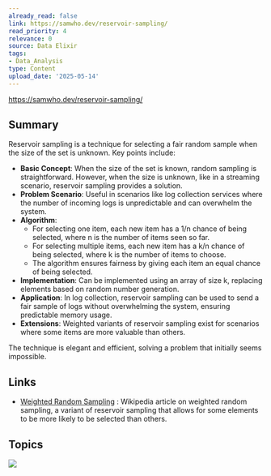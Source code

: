 ```yaml
---
already_read: false
link: https://samwho.dev/reservoir-sampling/
read_priority: 4
relevance: 0
source: Data Elixir
tags:
- Data_Analysis
type: Content
upload_date: '2025-05-14'
---
```


https://samwho.dev/reservoir-sampling/
## Summary

Reservoir sampling is a technique for selecting a fair random sample when the size of the set is unknown. Key points include:

- **Basic Concept**: When the size of the set is known, random sampling is straightforward. However, when the size is unknown, like in a streaming scenario, reservoir sampling provides a solution.
- **Problem Scenario**: Useful in scenarios like log collection services where the number of incoming logs is unpredictable and can overwhelm the system.
- **Algorithm**:
  - For selecting one item, each new item has a 1/n chance of being selected, where n is the number of items seen so far.
  - For selecting multiple items, each new item has a k/n chance of being selected, where k is the number of items to choose.
  - The algorithm ensures fairness by giving each item an equal chance of being selected.
- **Implementation**: Can be implemented using an array of size k, replacing elements based on random number generation.
- **Application**: In log collection, reservoir sampling can be used to send a fair sample of logs without overwhelming the system, ensuring predictable memory usage.
- **Extensions**: Weighted variants of reservoir sampling exist for scenarios where some items are more valuable than others.

The technique is elegant and efficient, solving a problem that initially seems impossible.
## Links

- [Weighted Random Sampling](https://en.wikipedia.org/wiki/Reservoir_sampling#Weighted_random_sampling) : Wikipedia article on weighted random sampling, a variant of reservoir sampling that allows for some elements to be more likely to be selected than others.

## Topics

![](topics/Concept/Reservoir%20Sampling)